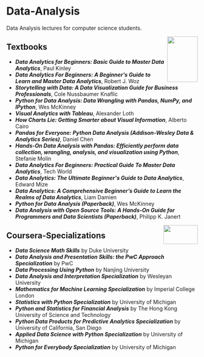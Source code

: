 # Data-Analysis
Data Analysis lectures for computer science students.

<img align="right" width="80" height="120" src="https://github.com/cs-MohamedAyman/Computer-Science-Textbooks/blob/master/organizations-logos/textbook.jpg">

## Textbooks

* ***Data Analytics for Beginners: Basic Guide to Master Data Analytics***, Paul Kinley
* ***Data Analytics For Beginners: A Beginner's Guide to Learn and Master Data Analytics***, Robert J. Woz
* ***Storytelling with Data: A Data Visualization Guide for Business Professionals***, Cole Nussbaumer Knaflic
* ***Python for Data Analysis: Data Wrangling with Pandas, NumPy, and IPython***, Wes McKinney
* ***Visual Analytics with Tableau***, Alexander Loth
* ***How Charts Lie: Getting Smarter about Visual Information***, Alberto Cairo
* ***Pandas for Everyone: Python Data Analysis (Addison-Wesley Data & Analytics Series)***, Daniel Chen
* ***Hands-On Data Analysis with Pandas: Efficiently perform data collection, wrangling, analysis, and visualization using Python***, Stefanie Molin
* ***Data Analytics For Beginners: Practical Guide To Master Data Analytics***, Tech World
* ***Data Analytics: The Ultimate Beginner's Guide to Data Analytics***, Edward Mize
* ***Data Analytics: A Comprehensive Beginner’s Guide to Learn the Realms of Data Analytics***, Liam Damien
* ***Python for Data Analysis (Paperback)***, Wes McKinney
* ***Data Analysis with Open Source Tools: A Hands-On Guide for Programmers and Data Scientists (Paperback)***, Philipp K. Janert

<img align="right" width="90" height="50" src="https://github.com/cs-MohamedAyman/Coursera-Specializations/blob/master/organizations-logos/coursera.jpg">

## Coursera-Specializations

* ***Data Science Math Skills*** by Duke University
* ***Data Analysis and Presentation Skills: the PwC Approach Specialization*** by PwC
* ***Data Processing Using Python*** by Nanjing University
* ***Data Analysis and Interpretation Specialization*** by Wesleyan University
* ***Mathematics for Machine Learning Specialization*** by Imperial College London
* ***Statistics with Python Specialization*** by University of Michigan
* ***Python and Statistics for Financial Analysis*** by The Hong Kong University of Science and Technology
* ***Python Data Products for Predictive Analytics Specialization*** by University of California, San Diego
* ***Applied Data Science with Python Specialization*** by University of Michigan
* ***Python for Everybody Specialization*** by University of Michigan
